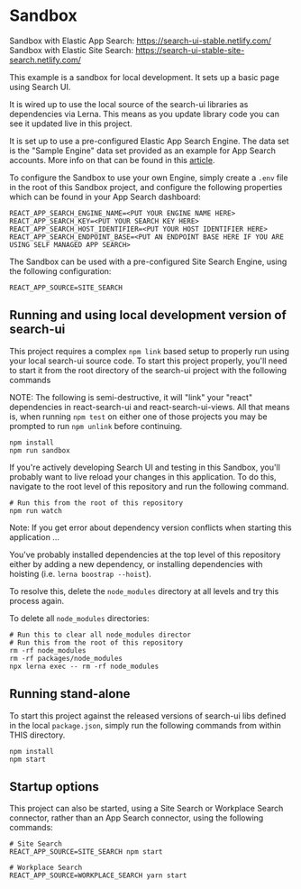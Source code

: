 # Sandbox

Sandbox with Elastic App Search: https://search-ui-stable.netlify.com/
Sandbox with Elastic Site Search: https://search-ui-stable-site-search.netlify.com/

This example is a sandbox for local development. It sets up a basic page
using Search UI.

It is wired up to use the local source of the search-ui libraries as dependencies via Lerna.
This means as you update library code you can see it updated live in this project.

It is set up to use a pre-configured Elastic App Search Engine. The data
set is the "Sample Engine" data set provided as an example for App Search
accounts. More info on that can be found in this [article](https://www.elastic.co/blog/a-walk-in-the-park-with-elastic-app-search-sample-engines).

To configure the Sandbox to use your own Engine, simply create a `.env` file
in the root of this Sandbox project, and configure the following properties which
can be found in your App Search dashboard:

```
REACT_APP_SEARCH_ENGINE_NAME=<PUT YOUR ENGINE NAME HERE>
REACT_APP_SEARCH_KEY=<PUT YOUR SEARCH KEY HERE>
REACT_APP_SEARCH_HOST_IDENTIFIER=<PUT YOUR HOST IDENTIFIER HERE>
REACT_APP_SEARCH_ENDPOINT_BASE=<PUT AN ENDPOINT BASE HERE IF YOU ARE USING SELF MANAGED APP SEARCH>
```

The Sandbox can be used with a pre-configured Site Search Engine, using the following configuration:

```
REACT_APP_SOURCE=SITE_SEARCH
```

## Running and using local development version of search-ui

This project requires a complex `npm link` based setup to properly run using your local search-ui source code.
To start this project properly, you'll need to start it from the root directory of the search-ui project
with the following commands

NOTE: The following is semi-destructive, it will "link" your "react" dependencies
in react-search-ui and react-search-ui-views. All that means is, when running
`npm test` on either one of those projects you may be prompted to run `npm unlink`
before continuing.

```shell
npm install
npm run sandbox
```

If you're actively developing Search UI and testing in this Sandbox, you'll probably want
to live reload your changes in this application. To do this, navigate to the root
level of this repository and run the following command.

```shell
# Run this from the root of this repository
npm run watch
```

Note: If you get error about dependency version conflicts when starting this application ...

You've probably installed dependencies at the top level of this repository either by adding a new dependency, or installing dependencies with hoisting (i.e. `lerna boostrap --hoist`).

To resolve this, delete the `node_modules` directory at all levels and try this process again.

To delete all `node_modules` directories:

```shell
# Run this to clear all node_modules director
# Run this from the root of this repository
rm -rf node_modules
rm -rf packages/node_modules
npx lerna exec -- rm -rf node_modules
```

## Running stand-alone

To start this project against the released versions of search-ui libs defined in the local `package.json`, simply
run the following commands from within THIS directory.

```
npm install
npm start
```

## Startup options

This project can also be started, using a Site Search or Workplace Search connector, rather than an App Search connector, using the following commands:

```shell
# Site Search
REACT_APP_SOURCE=SITE_SEARCH npm start

# Workplace Search
REACT_APP_SOURCE=WORKPLACE_SEARCH yarn start
```

